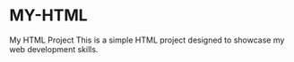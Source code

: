 # MY-HTML
My HTML Project This is a simple HTML project designed to showcase my web development skills.
